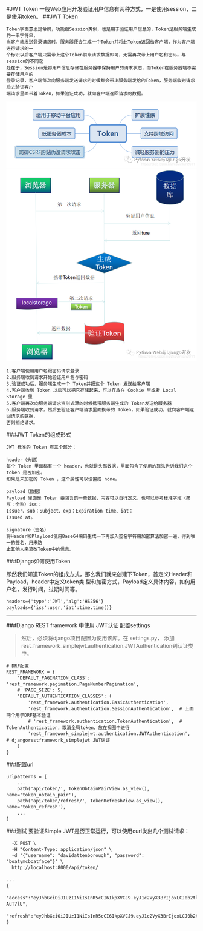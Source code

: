 #JWT Token
一般Web应用开发验证用户信息有两种方式，一是使用session，二是使用token。
##JWT Token
```
Token字面意思是令牌，功能跟Session类似，也是用于验证用户信息的，Token是服务端生成的一串字符串，
当客户端发送登录请求时，服务器便会生成一个Token并将此Token返回给客户端，作为客户端进行请求的一
个标识以后客户端只需带上这个Token前来请求数据即可，无需再次带上用户名和密码。与session的不同之
处在于，Session是将用户信息存储在服务器中保持用户的请求状态，而Token在服务器端不需要存储用户的
登录记录，客户端每次向服务端发送请求的时候都会带上服务端发给的Token，服务端收到请求后去验证客户
端请求里面带着Token，如果验证成功，就向客户端返回请求的数据。
```
![序列化](Token.jpg)
![序列化](Token_1.jpg)

```angular2html
1.客户端使用用户名跟密码请求登录
2.服务端收到请求开始验证用户名与密码
3.验证成功后，服务端生成一个 Token并把这个 Token 发送给客户端
4.客户端收到 Token 以后可以把它存储起来，可以存放在 Cookie 里或者 Local Storage 里
5.客户端再次向服务端请求资形式源的时候携带服务端生成的 Token发送给服务器
6.服务端收到请求，然后去验证客户端请求里面携带的 Token，如果验证成功，就向客户端返回请求的数据，
否则拒绝请求。
```

###JWT Token的组成形式
```angular2html
JWT 标准的 Token 有三个部分：

header（头部）
每个 Token 里面都有一个 header，也就是头部数据，里面包含了使用的算法告诉我们这个token 是否加密。
如果是未加密的 Token ，这个属性可以设置成 none。

payload（数据）
Payload 里面是 Token 要包含的一些数据，内容可以自行定义，也可以参考标准字段（简写：全称）iss：
Issuer、sub：Subject、exp：Expiration time、iat：
Issued at。

signature（签名）
将Header和Playload使用Base64编码生成一下再加入签名字符用加密算法加密一遍，得到唯一的签名，用来防
止其他人来篡改Token中的信息。
```

###Django如何使用Token

即然我们知道Token的组成方式，那么我们就来创建下Token，首定义Header和Payload，header中定义token类
型和加密方式，Payload定义具体内容，如何用户名，发行时间，过期时间等。
```
headers={'type':'JWT','alg':'HS256'}
payloads={'iss':user,'iat':time.time()}
```
*****
###Django REST framework 中使用 JWT认证 配置settings
>然后，必须将django项目配置为使用该库。在 settings.py， 添加rest_framework_simplejwt.authentication.JWTAuthentication到认证类中。
```
# DRF配置
REST_FRAMEWORK = {
    'DEFAULT_PAGINATION_CLASS': 'rest_framework.pagination.PageNumberPagination',
    # 'PAGE_SIZE': 5,
    'DEFAULT_AUTHENTICATION_CLASSES': (
        'rest_framework.authentication.BasicAuthentication',
        'rest_framework.authentication.SessionAuthentication',  # 上面两个用于DRF基本验证
        # 'rest_framework.authentication.TokenAuthentication',  # TokenAuthentication，取消全局token，放在视图中进行
        'rest_framework_simplejwt.authentication.JWTAuthentication',  # djangorestframework_simplejwt JWT认证
    )
}
```
###配置url
```angular2html
urlpatterns = [
    ...
    path('api/token/', TokenObtainPairView.as_view(), name='token_obtain_pair'),
    path('api/token/refresh/', TokenRefreshView.as_view(), name='token_refresh'),
    ...
]
```
###测试
要验证Simple JWT是否正常运行，可以使用curl发出几个测试请求：

```curl \
  -X POST \
  -H "Content-Type: application/json" \
  -d '{"username": "davidattenborough", "password": "boatymcboatface"}' \
  http://localhost:8000/api/token/

...
{
  "access":"eyJhbGciOiJIUzI1NiIsInR5cCI6IkpXVCJ9.eyJ1c2VyX3BrIjoxLCJ0b2tlbl90eXBlIjoiYWNjZXNzIiwiY29sZF9zdHVmZiI6IuKYgyIsImV4cCI6MTIzNDU2LCJqdGkiOiJmZDJmOWQ1ZTFhN2M0MmU4OTQ5MzVlMzYyYmNhOGJjYSJ9.NHlztMGER7UADHZJlxNG0WSi22a2KaYSfd1S-AuT7lU",
  "refresh":"eyJhbGciOiJIUzI1NiIsInR5cCI6IkpXVCJ9.eyJ1c2VyX3BrIjoxLCJ0b2tlbl90eXBlIjoicmVmcmVzaCIsImNvbGRfc3R1ZmYiOiLimIMiLCJleHAiOjIzNDU2NywianRpIjoiZGUxMmY0ZTY3MDY4NDI3ODg5ZjE1YWMyNzcwZGEwNTEifQ.aEoAYkSJjoWH1boshQAaTkf8G3yn0kapko6HFRt7Rh4"
}
```

